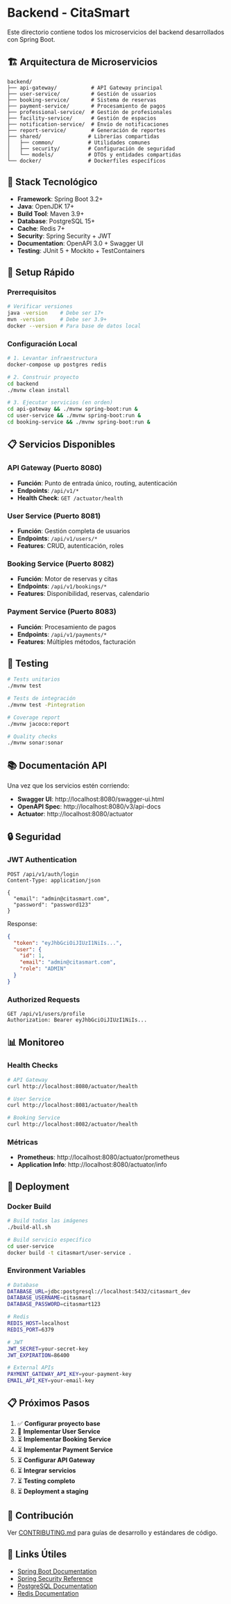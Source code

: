 # Backend - CitaSmart

Este directorio contiene todos los microservicios del backend desarrollados con Spring Boot.

## 🏗️ Arquitectura de Microservicios

```
backend/
├── api-gateway/           # API Gateway principal
├── user-service/          # Gestión de usuarios
├── booking-service/       # Sistema de reservas
├── payment-service/       # Procesamiento de pagos
├── professional-service/  # Gestión de profesionales
├── facility-service/      # Gestión de espacios
├── notification-service/  # Envío de notificaciones
├── report-service/        # Generación de reportes
├── shared/               # Librerías compartidas
│   ├── common/           # Utilidades comunes
│   ├── security/         # Configuración de seguridad
│   └── models/           # DTOs y entidades compartidas
└── docker/               # Dockerfiles específicos
```

## 🚀 Stack Tecnológico

- **Framework**: Spring Boot 3.2+
- **Java**: OpenJDK 17+
- **Build Tool**: Maven 3.9+
- **Database**: PostgreSQL 15+
- **Cache**: Redis 7+
- **Security**: Spring Security + JWT
- **Documentation**: OpenAPI 3.0 + Swagger UI
- **Testing**: JUnit 5 + Mockito + TestContainers

## 🔧 Setup Rápido

### Prerrequisitos

```bash
# Verificar versiones
java -version    # Debe ser 17+
mvn -version     # Debe ser 3.9+
docker --version # Para base de datos local
```

### Configuración Local

```bash
# 1. Levantar infraestructura
docker-compose up postgres redis

# 2. Construir proyecto
cd backend
./mvnw clean install

# 3. Ejecutar servicios (en orden)
cd api-gateway && ./mvnw spring-boot:run &
cd user-service && ./mvnw spring-boot:run &
cd booking-service && ./mvnw spring-boot:run &
```

## 📋 Servicios Disponibles

### API Gateway (Puerto 8080)
- **Función**: Punto de entrada único, routing, autenticación
- **Endpoints**: `/api/v1/*`
- **Health Check**: `GET /actuator/health`

### User Service (Puerto 8081)
- **Función**: Gestión completa de usuarios
- **Endpoints**: `/api/v1/users/*`
- **Features**: CRUD, autenticación, roles

### Booking Service (Puerto 8082)
- **Función**: Motor de reservas y citas
- **Endpoints**: `/api/v1/bookings/*`
- **Features**: Disponibilidad, reservas, calendario

### Payment Service (Puerto 8083)
- **Función**: Procesamiento de pagos
- **Endpoints**: `/api/v1/payments/*`
- **Features**: Múltiples métodos, facturación

## 🧪 Testing

```bash
# Tests unitarios
./mvnw test

# Tests de integración
./mvnw test -Pintegration

# Coverage report
./mvnw jacoco:report

# Quality checks
./mvnw sonar:sonar
```

## 📚 Documentación API

Una vez que los servicios estén corriendo:

- **Swagger UI**: http://localhost:8080/swagger-ui.html
- **OpenAPI Spec**: http://localhost:8080/v3/api-docs
- **Actuator**: http://localhost:8080/actuator

## 🔒 Seguridad

### JWT Authentication

```http
POST /api/v1/auth/login
Content-Type: application/json

{
  "email": "admin@citasmart.com",
  "password": "password123"
}
```

Response:
```json
{
  "token": "eyJhbGciOiJIUzI1NiIs...",
  "user": {
    "id": 1,
    "email": "admin@citasmart.com",
    "role": "ADMIN"
  }
}
```

### Authorized Requests

```http
GET /api/v1/users/profile
Authorization: Bearer eyJhbGciOiJIUzI1NiIs...
```

## 📊 Monitoreo

### Health Checks

```bash
# API Gateway
curl http://localhost:8080/actuator/health

# User Service
curl http://localhost:8081/actuator/health

# Booking Service  
curl http://localhost:8082/actuator/health
```

### Métricas

- **Prometheus**: http://localhost:8080/actuator/prometheus
- **Application Info**: http://localhost:8080/actuator/info

## 🚀 Deployment

### Docker Build

```bash
# Build todas las imágenes
./build-all.sh

# Build servicio específico
cd user-service
docker build -t citasmart/user-service .
```

### Environment Variables

```bash
# Database
DATABASE_URL=jdbc:postgresql://localhost:5432/citasmart_dev
DATABASE_USERNAME=citasmart
DATABASE_PASSWORD=citasmart123

# Redis
REDIS_HOST=localhost
REDIS_PORT=6379

# JWT
JWT_SECRET=your-secret-key
JWT_EXPIRATION=86400

# External APIs
PAYMENT_GATEWAY_API_KEY=your-payment-key
EMAIL_API_KEY=your-email-key
```

## 📋 Próximos Pasos

1. ✅ **Configurar proyecto base**
2. 🔄 **Implementar User Service**
3. ⏳ **Implementar Booking Service**
4. ⏳ **Implementar Payment Service**
5. ⏳ **Configurar API Gateway**
6. ⏳ **Integrar servicios**
7. ⏳ **Testing completo**
8. ⏳ **Deployment a staging**

## 🤝 Contribución

Ver [CONTRIBUTING.md](../CONTRIBUTING.md) para guías de desarrollo y estándares de código.

## 🔗 Links Útiles

- [Spring Boot Documentation](https://spring.io/projects/spring-boot)
- [Spring Security Reference](https://docs.spring.io/spring-security/reference/)
- [PostgreSQL Documentation](https://www.postgresql.org/docs/)
- [Redis Documentation](https://redis.io/documentation)

